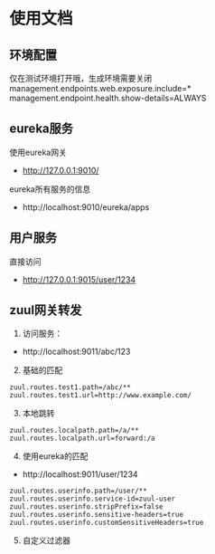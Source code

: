 # 使用文档


## 环境配置

仅在测试环境打开哦，生成环境需要关闭
management.endpoints.web.exposure.include=* 
management.endpoint.health.show-details=ALWAYS




## eureka服务

使用eureka网关
- http://127.0.0.1:9010/

eureka所有服务的信息
- http://localhost:9010/eureka/apps

## 用户服务

直接访问
- http://127.0.0.1:9015/user/1234



## zuul网关转发 


1. 访问服务：
- http://localhost:9011/abc/123

2. 基础的匹配

```
zuul.routes.test1.path=/abc/**
zuul.routes.test1.url=http://www.example.com/
```

3. 本地跳转
```
zuul.routes.localpath.path=/a/**
zuul.routes.localpath.url=forward:/a
```




4. 使用eureka的匹配
- http://localhost:9011/user/1234

```
zuul.routes.userinfo.path=/user/**
zuul.routes.userinfo.service-id=zuul-user
zuul.routes.userinfo.stripPrefix=false
zuul.routes.userinfo.sensitive-headers=true
zuul.routes.userinfo.customSensitiveHeaders=true
```

5. 自定义过滤器





